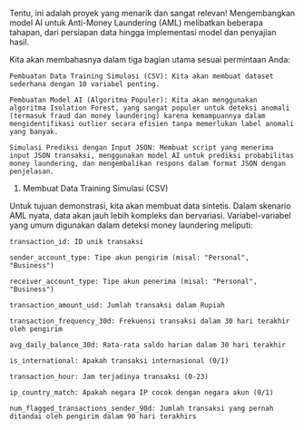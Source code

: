 Tentu, ini adalah proyek yang menarik dan sangat relevan! Mengembangkan model AI untuk Anti-Money Laundering (AML) melibatkan beberapa tahapan, dari persiapan data hingga implementasi model dan penyajian hasil.

Kita akan membahasnya dalam tiga bagian utama sesuai permintaan Anda:

    Pembuatan Data Training Simulasi (CSV): Kita akan membuat dataset sederhana dengan 10 variabel penting.

    Pembuatan Model AI (Algoritma Populer): Kita akan menggunakan algoritma Isolation Forest, yang sangat populer untuk deteksi anomali (termasuk fraud dan money laundering) karena kemampuannya dalam mengidentifikasi outlier secara efisien tanpa memerlukan label anomali yang banyak.

    Simulasi Prediksi dengan Input JSON: Membuat script yang menerima input JSON transaksi, menggunakan model AI untuk prediksi probabilitas money laundering, dan mengembalikan respons dalam format JSON dengan penjelasan.

1. Membuat Data Training Simulasi (CSV)

Untuk tujuan demonstrasi, kita akan membuat data sintetis. Dalam skenario AML nyata, data akan jauh lebih kompleks dan bervariasi. Variabel-variabel yang umum digunakan dalam deteksi money laundering meliputi:

    transaction_id: ID unik transaksi

    sender_account_type: Tipe akun pengirim (misal: "Personal", "Business")

    receiver_account_type: Tipe akun penerima (misal: "Personal", "Business")

    transaction_amount_usd: Jumlah transaksi dalam Rupiah

    transaction_frequency_30d: Frekuensi transaksi dalam 30 hari terakhir oleh pengirim

    avg_daily_balance_30d: Rata-rata saldo harian dalam 30 hari terakhir

    is_international: Apakah transaksi internasional (0/1)

    transaction_hour: Jam terjadinya transaksi (0-23)

    ip_country_match: Apakah negara IP cocok dengan negara akun (0/1)

    num_flagged_transactions_sender_90d: Jumlah transaksi yang pernah ditandai oleh pengirim dalam 90 hari terakhirs